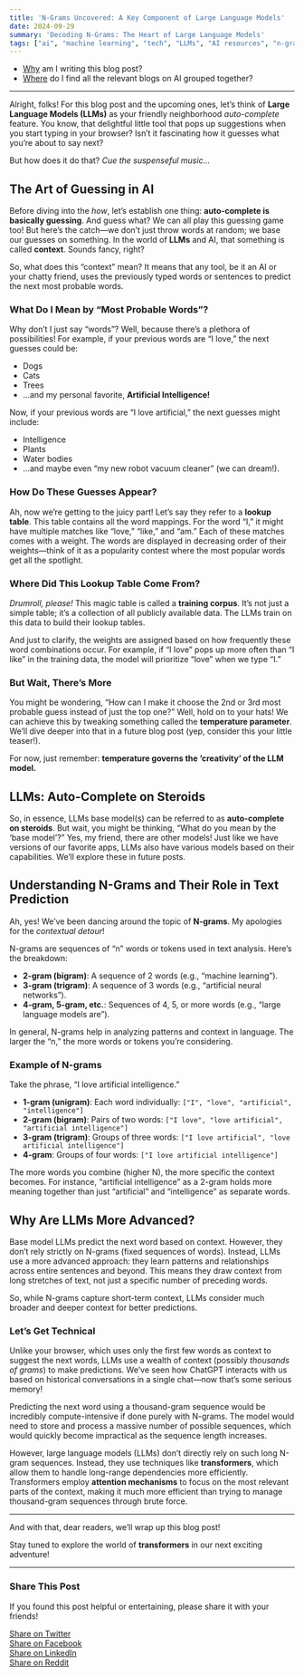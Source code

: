 ```yaml
---
title: 'N-Grams Uncovered: A Key Component of Large Language Models'
date: 2024-09-29
summary: 'Decoding N-Grams: The Heart of Large Language Models'
tags: ["ai", "machine learning", "tech", "LLMs", "AI resources", "n-grams", "transformer"]
---
```


- [Why](../first-ai-post/) am I writing this blog post?
- [Where](../) do I find all the relevant blogs on AI grouped together?

---

Alright, folks! For this blog post and the upcoming ones, let’s think of **Large Language Models (LLMs)** as your friendly neighborhood *auto-complete* feature. You know, that delightful little tool that pops up suggestions when you start typing in your browser? Isn’t it fascinating how it guesses what you’re about to say next?

But how does it do that? *Cue the suspenseful music...*

## The Art of Guessing in AI

Before diving into the *how*, let’s establish one thing: **auto-complete is basically guessing**. And guess what? We can all play this guessing game too! But here’s the catch—we don’t just throw words at random; we base our guesses on something. In the world of **LLMs** and AI, that something is called **context**. Sounds fancy, right?

So, what does this “context” mean? It means that any tool, be it an AI or your chatty friend, uses the previously typed words or sentences to predict the next most probable words.

### What Do I Mean by “Most Probable Words”?

Why don’t I just say “words”? Well, because there’s a plethora of possibilities! For example, if your previous words are “I love,” the next guesses could be:

- Dogs
- Cats
- Trees
- …and my personal favorite, **Artificial Intelligence!**

Now, if your previous words are “I love artificial,” the next guesses might include:

- Intelligence
- Plants
- Water bodies
- …and maybe even “my new robot vacuum cleaner” (we can dream!).

### How Do These Guesses Appear?

Ah, now we’re getting to the juicy part! Let’s say they refer to a **lookup table**. This table contains all the word mappings. For the word “I,” it might have multiple matches like “love,” “like,” and “am.” Each of these matches comes with a weight. The words are displayed in decreasing order of their weights—think of it as a popularity contest where the most popular words get all the spotlight.

### Where Did This Lookup Table Come From?

*Drumroll, please!* This magic table is called a **training corpus**. It’s not just a simple table; it’s a collection of all publicly available data. The LLMs train on this data to build their lookup tables.

And just to clarify, the weights are assigned based on how frequently these word combinations occur. For example, if “I love” pops up more often than “I like” in the training data, the model will prioritize “love” when we type “I.”

### But Wait, There’s More

You might be wondering, “How can I make it choose the 2nd or 3rd most probable guess instead of just the top one?” Well, hold on to your hats! We can achieve this by tweaking something called the **temperature parameter**. We’ll dive deeper into that in a future blog post (yep, consider this your little teaser!).

For now, just remember: **temperature governs the ‘creativity’ of the LLM model.**

## LLMs: Auto-Complete on Steroids

So, in essence, LLMs base model(s) can be referred to as **auto-complete on steroids**. But wait, you might be thinking, “What do you mean by the ‘base model’?” Yes, my friend, there are other models! Just like we have versions of our favorite apps, LLMs also have various models based on their capabilities. We’ll explore these in future posts.

## Understanding N-Grams and Their Role in Text Prediction

Ah, yes! We’ve been dancing around the topic of **N-grams**. My apologies for the *contextual detour*!

N-grams are sequences of “n” words or tokens used in text analysis. Here’s the breakdown:

- **2-gram (bigram)**: A sequence of 2 words (e.g., “machine learning”).
- **3-gram (trigram)**: A sequence of 3 words (e.g., “artificial neural networks”).
- **4-gram, 5-gram, etc.**: Sequences of 4, 5, or more words (e.g., “large language models are”).

In general, N-grams help in analyzing patterns and context in language. The larger the “n,” the more words or tokens you’re considering.

### Example of N-grams

Take the phrase, “I love artificial intelligence.”

- **1-gram (unigram)**: Each word individually: `["I", "love", "artificial", "intelligence"]`
- **2-gram (bigram)**: Pairs of two words: `["I love", "love artificial", "artificial intelligence"]`
- **3-gram (trigram)**: Groups of three words: `["I love artificial", "love artificial intelligence"]`
- **4-gram**: Groups of four words: `["I love artificial intelligence"]`

The more words you combine (higher N), the more specific the context becomes. For instance, “artificial intelligence” as a 2-gram holds more meaning together than just “artificial” and “intelligence” as separate words.

## Why Are LLMs More Advanced?

Base model LLMs predict the next word based on context. However, they don’t rely strictly on N-grams (fixed sequences of words). Instead, LLMs use a more advanced approach: they learn patterns and relationships across entire sentences and beyond. This means they draw context from long stretches of text, not just a specific number of preceding words.

So, while N-grams capture short-term context, LLMs consider much broader and deeper context for better predictions.

### Let’s Get Technical

Unlike your browser, which uses only the first few words as context to suggest the next words, LLMs use a wealth of context (possibly *thousands of grams*) to make predictions. We’ve seen how ChatGPT interacts with us based on historical conversations in a single chat—now that’s some serious memory!

Predicting the next word using a thousand-gram sequence would be incredibly compute-intensive if done purely with N-grams. The model would need to store and process a massive number of possible sequences, which would quickly become impractical as the sequence length increases.

However, large language models (LLMs) don’t directly rely on such long N-gram sequences. Instead, they use techniques like **transformers**, which allow them to handle long-range dependencies more efficiently. Transformers employ **attention mechanisms** to focus on the most relevant parts of the context, making it much more efficient than trying to manage thousand-gram sequences through brute force.

---

And with that, dear readers, we’ll wrap up this blog post!

Stay tuned to explore the world of **transformers** in our next exciting adventure!

---

### Share This Post

If you found this post helpful or entertaining, please share it with your friends!

[Share on Twitter](https://twitter.com/intent/tweet?text=I%20just%20read%20this%20great%20blog%20about%20AI%20and%20LLMs!%20Check%20it%20out:%20[https://hitesh-pattanayak.netlify.app/technical/ai/n-grams/])  
[Share on Facebook](https://www.facebook.com/sharer/sharer.php?u=[https://hitesh-pattanayak.netlify.app/technical/ai/n-grams/])  
[Share on LinkedIn](https://www.linkedin.com/shareArticle?mini=true&url=[https://hitesh-pattanayak.netlify.app/technical/ai/n-grams/]&title=Adventures%20in%20AI:%20My%20Journey%20into%20the%20World%20of%20LLMs&summary=Why%20am%20I%20writing%20these%20AI%20blogs?&source=)  
[Share on Reddit](https://reddit.com/submit?url=[https://hitesh-pattanayak.netlify.app/technical/ai/n-grams/]&title=Adventures%20in%20AI:%20My%20Journey%20into%20the%20World%20of%20LLMs)  
